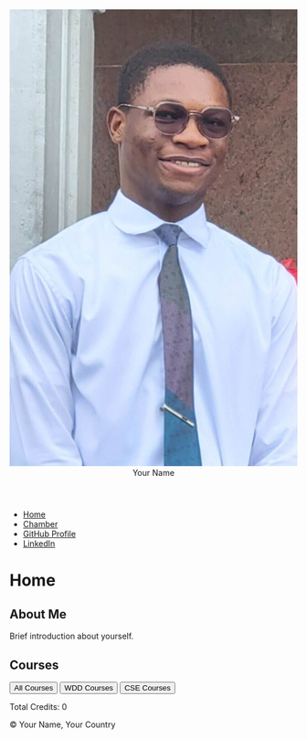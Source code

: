 <!DOCTYPE html>
<html lang="en">
<head>
    <meta charset="UTF-8">
    <meta name="viewport" content="width=device-width, initial-scale=1.0">
    <meta name="description" content="Personal Homepage for Web Development Course">
    <meta name="author" content="Your Name">
    <title>My Homepage</title>
    <link rel="stylesheet" href="styles.css">
    <script src="script.js" defer></script>
</head>
<body>
    <header>
        <img src="profile.jpg" alt="Profile Picture">
        <span>Your Name</span>
    </header>
    <nav>
        <ul>
            <li><a href="index.html">Home</a></li>
            <li><a href="#">Chamber</a></li>
            <li><a href="#">GitHub Profile</a></li>
            <li><a href="#">LinkedIn</a></li>
        </ul>
    </nav>
    <main>
        <h1>Home</h1>
        <section>
            <h2>About Me</h2>
            <p>Brief introduction about yourself.</p>
        </section>
        <section>
            <h2>Courses</h2>
            <div id="course-list"></div>
            <button onclick="filterCourses('all')">All Courses</button>
            <button onclick="filterCourses('WDD')">WDD Courses</button>
            <button onclick="filterCourses('CSE')">CSE Courses</button>
            <p>Total Credits: <span id="total-credits">0</span></p>
        </section>
    </main>
    <footer>
        <p>&copy; <span id="year"></span> Your Name, Your Country</p>
        <p id="lastModified"></p>
    </footer>
</body>
</html>
